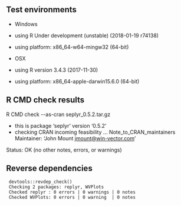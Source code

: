 

## Test environments

  * Windows
  * using R Under development (unstable) (2018-01-19 r74138)
  * using platform: x86_64-w64-mingw32 (64-bit)

  * OSX
  * using R version 3.4.3 (2017-11-30)
  * using platform: x86_64-apple-darwin15.6.0 (64-bit)
 

## R CMD check results

R CMD check --as-cran seplyr_0.5.2.tar.gz 

  * this is package ‘seplyr’ version ‘0.5.2’
  * checking CRAN incoming feasibility ... Note_to_CRAN_maintainers
     Maintainer: ‘John Mount <jmount@win-vector.com>’


Status: OK (no other notes, errors, or warnings)

## Reverse dependencies

     devtools::revdep_check()
     Checking 2 packages: replyr, WVPlots
     Checked replyr : 0 errors | 0 warnings | 0 notes
     Checked WVPlots: 0 errors | 0 warning  | 0 notes


